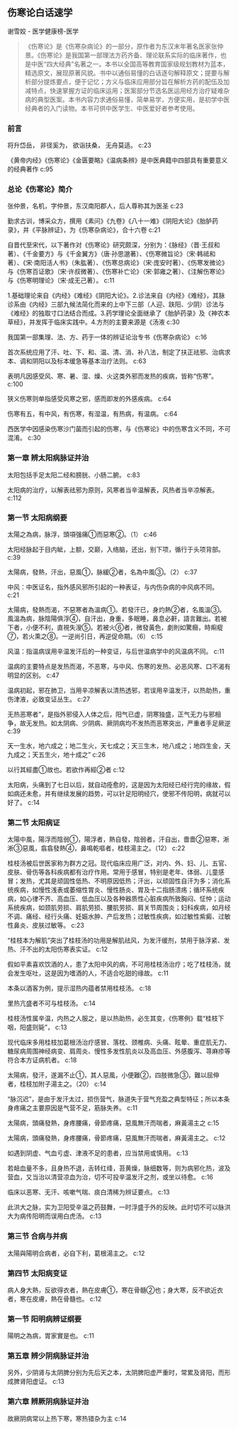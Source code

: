## 伤寒论白话速学

谢雪姣  -  医学健康榜-医学

> 《伤寒论》是《伤寒杂病论》的一部分，原作者为东汉末年著名医家张仲景。《伤寒论》是我国第一部理法方药齐备、理论联系实际的临床著作，也是中医“四大经典”名著之一。本书以全国高等教育国家级规划教材为蓝本，精选原文，展现原著风貌。书中以通俗易懂的白话逐句解释原文；提要与解析部分提炼要点，便于记忆；方义与临床应用部分旨在解析方药的配伍及加减特点，快速掌握方证的临床运用；医案部分节选名医运用经方治疗疑难杂病的典型医案。本书内容力求通俗易懂，简单易学，方便实用，是初学中医经典者的入门读物。本书可供中医学生、中医爱好者参考使用。


### 前言

将升岱岳， 非径奚为， 欲诣扶桑， 无舟莫适。 c:23

《黄帝内经》《伤寒论》《金匮要略》《温病条辨》是中医典籍中四部具有重要意义的经典著作 c:95

### 总论《伤寒论》简介

张仲景，名机，字仲景，东汉南阳郡人，后人尊称其为医圣 c:23

勤求古训，博采众方，撰用《素问》《九卷》《八十一难》《阴阳大论》《胎胪药录》，并《平脉辨证》，为《伤寒杂病论》，合十六卷 c:21

自晋代至宋代，以下著作对《伤寒论》研究颇深，分别为：《脉经》（晋·王叔和著）、《千金要方》与《千金翼方》（唐·孙思邈著）、《伤寒微旨论》（宋·韩祗和著）、《宋·南阳活人书》（朱肱著）、《伤寒总病论》（宋·庞安时著）、《伤寒发微论》与《伤寒百证歌》（宋·许叔微著）、《伤寒补亡论》（宋·郭雍之著）、《注解伤寒论》与《伤寒明理论》（宋·成无己著）。 c:11

1.基础理论来自《内经》《难经》《阴阳大论》。2.诊法来自《内经》《难经》，其脉诊系由《内经》三部九候法简化而来的上中下三部（人迎、趺阳、少阴）诊法与《难经》的独取寸口法结合而成。3.药学理论全面继承了《胎胪药录》及《神农本草经》，并发挥于临床实践中。4.方剂的主要来源是《汤液 c:30

我国第一部集理、法、方、药于一体的辨证论治专书《伤寒杂病论》 c:16

首次系统应用了汗、吐、下、和、温、清、消、补八法，制定了扶正祛邪、治病求本、调和阴阳以及标本缓急等基本治疗法则。 c:63

表明凡因感受风、寒、暑、湿、燥、火这类外邪而发热的疾病，皆称“伤寒”。 c:100

狭义伤寒则单指感受风寒之邪，感而即发的外感疾病。 c:64

伤寒有五，有中风，有伤寒，有湿温，有热病，有温病。 c:64

西医学中因感染伤寒沙门菌而引起的伤寒，与《伤寒论》中的伤寒含义不同，不可混淆。 c:30

### 第一章 辨太阳病脉证并治

太阳包括手足太阳二经和膀胱、小肠二腑。 c:83

太阳病的治疗，以解表祛邪为原则，风寒者当辛温解表，风热者当辛凉解表。 c:112

### 第一节 太阳病纲要

太陽之為病，脉浮，頭項强痛①而惡寒②。（1） c:46

太阳经脉起于目内眦，上额，交巅，入络脑，还出，别下项，循行于头项背部。 c:39

太陽病，發熱，汗出，惡風①，脉緩②者，名為中風③。（2） c:37

中风：中医证名，指外感风邪所引起的一种表证，与内伤杂病的中风病不同。 c:21

太陽病，發熱而渴，不惡寒者為溫病①。若發汗已，身灼熱②者，名風溫③。風溫為病，脉陰陽俱浮④，自汗出，身重，多眠睡，鼻息必鼾，語言難出。若被下者，小便不利，直視失溲⑤。若被火⑥者，微發黃色，劇則如驚癎，時痸瘲⑦，若火熏之⑧。一逆尚引日，再逆促命期。（6） c:15

风温：指温病误用辛温发汗后的一种变证，与后世温病学中的风温病不同。 c:11

温病的主要特点是发热而渴，不恶寒，与中风、伤寒的发热、必恶风寒、口不渴有明显的区别。 c:47

温病初起，邪在肺卫，当用辛凉解表以清热透邪，若误用辛温发汗，以热助热，重伤津液，必致变证丛生。 c:27

无热恶寒者”，是指外邪侵入人体之后，阳气已虚，阴寒独盛，正气无力与邪相争，故无发热。如太阴病、少阴病、厥阴病均不发热而恶寒突出，严重者手足厥逆 c:39

天一生水，地六成之；地二生火，天七成之；天三生木，地八成之；地四生金，天九成之；天五生火，地十成之” c:26

以行其經盡①故也。若欲作再經②者 c:12

太阳病，头痛到了七日以后，就自动痊愈的，这是因为太阳经已经行完的缘故，假如病还未愈，并有继续发展的趋势，可以针足阳明经穴，使邪不传阳明，病就可以好了。 c:14

### 第二节 太阳病证

太陽中風，陽浮而陰弱①，陽浮者，熱自發，陰弱者，汗自出，嗇嗇②惡寒，淅淅③惡風，翕翕發熱④，鼻鳴乾嘔者，桂枝湯主之。（12） c:22

桂枝汤被后世医家称为群方之冠。现代临床应用广泛，对内、外、妇、儿、五官、皮肤、骨伤等各科疾病都有治疗作用。常用于感冒，特别是老年、体弱、儿童感冒；发热，尤其是顽固性低热、不明原因低热；汗出，以顽固性自汗为多；消化系统疾病，如慢性浅表或萎缩性胃炎、慢性肠炎、胃及十二指肠溃疡；循环系统疾病，如心律不齐、高血压、低血压以及各种器质性心脏疾病所致胸闷、怔忡；运动系统疾病，如颈肌劳损、肩肌劳损、腰肌劳损、肩关节周围炎；妇科疾病，如月经不调、痛经、经行头痛、妊娠水肿、产后发热；过敏性疾病，如过敏性紫癜、过敏性鼻炎、皮肤过敏等。 c:23

“桂枝本为解肌”突出了桂枝汤的功用是解肌祛风，为发汗缓剂，禁用于脉浮紧、发热、汗不出的太阳伤寒表实证。 c:12

假如平素喜欢饮酒的人，患了太阳中风的病，不可用桂枝汤治疗；吃了桂枝汤，就会发生呕吐，这是因为嗜酒的人，不适合吃甜的缘故。 c:11

本条以酒客为例，提示湿热内蕴者禁用桂枝汤。 c:18

里热亢盛者不可与桂枝汤。 c:14

桂枝汤性属辛温，内热之人服之，是以热助热，必生其变，《伤寒例》载“桂枝下咽，阳盛则毙”， c:13

现代临床多用桂枝加葛根汤治疗感冒、落枕、颈椎病、头痛、眩晕、重症肌无力、糖尿病周围神经病变、肩周炎、慢性多发性肌炎以及高血压、外感腹泻、荨麻疹等符合本方证病机者。 c:18

太陽病，發汗，遂漏不止①，其人惡風，小便難②，四肢微急③，難以屈伸者，桂枝加附子湯主之。（20） c:14

“脉沉迟”，是由于发汗太过，损伤营气，脉道失于营气充盈之典型特征；所以本条身疼痛之主要原因是气营不足，筋脉失养。 c:11

太陽病，頭痛發熱，身疼腰痛，骨節疼痛，惡風無汗而喘者，麻黃湯主之 c:15

太陽病，頭痛發熱，身疼腰痛，骨節疼痛，惡風無汗而喘者，麻黃湯主之。 c:12

如遇到阴虚、气血亏虚、津液不足的患者，应当禁用或慎用。 c:13

若衄血量不多，且身热不退，舌转红绛，苔黄燥，脉细数等，则为病邪化热，波及营血，又当治以清营凉血为治，切不可投辛温发汗之剂，或坐以待愈。 c:16

临床以恶寒、无汗、咳嗽气喘、痰白清稀为辨证要点。 c:13

此洪大之脉，实为卫阳受辛温之药鼓舞，一时浮盛于外的反映。此时切不可以脉洪大为病传阳明而误用白虎汤。 c:13

### 第三节 合病与并病

太陽與陽明合病者，必自下利，葛根湯主之。 c:12

### 第四节 太阳病变证

病人身大熱，反欲得衣者，熱在皮膚①，寒在骨髓②也；身大寒，反不欲近衣者，寒在皮膚，熱在骨髓也。 c:12

### 第一节 阳明病辨证纲要

陽明之為病，胃家實是也。 c:11

### 第五章 辨少阴病脉证并治

另外，少阴肾与太阴脾分别为先后天之本，太阴脾阳虚严重时，常累及肾阳，而形成脾肾阳虚证。 c:13

### 第六章 辨厥阴病脉证并治

故厥阴病常以上热下寒，寒热错杂为主 c:14